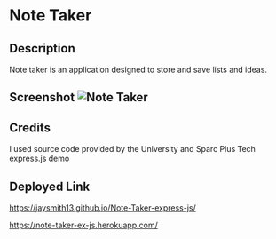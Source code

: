 # Note Taker

## Description

Note taker is an application designed to store and save lists and ideas.

## Screenshot ![Note Taker](https://user-images.githubusercontent.com/99004555/182289501-8517da67-94ee-490f-b50a-ba51b414661f.png)

## Credits

I used source code provided by the University and Sparc Plus Tech express.js demo

## Deployed Link
https://jaysmith13.github.io/Note-Taker-express-js/

https://note-taker-ex-js.herokuapp.com/
